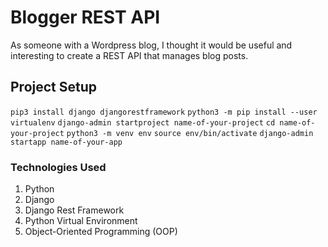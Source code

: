 # Blogger REST API
As someone with a Wordpress blog, I thought it would be useful and interesting to create a REST API that manages blog posts.

## Project Setup

`pip3 install django djangorestframework`
`python3 -m pip install --user virtualenv`
`django-admin startproject name-of-your-project`
`cd name-of-your-project`
`python3 -m venv env`
`source env/bin/activate`
`django-admin startapp name-of-your-app`

### Technologies Used

1. Python
2. Django
3. Django Rest Framework
4. Python Virtual Environment
5. Object-Oriented Programming (OOP)
